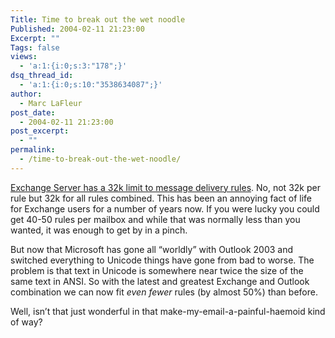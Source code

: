 ```yaml
---
Title: Time to break out the wet noodle
Published: 2004-02-11 21:23:00
Excerpt: ""
Tags: false
views:
  - 'a:1:{i:0;s:3:"178";}'
dsq_thread_id:
  - 'a:1:{i:0;s:10:"3538634087";}'
author:
  - Marc LaFleur
post_date:
  - 2004-02-11 21:23:00
post_excerpt:
  - ""
permalink:
  - /time-to-break-out-the-wet-noodle/
---
```

<div class="Section1"> <p><a href="http://support.microsoft.com/default.aspx?scid=http://support.microsoft.com:80/support/kb/articles/Q241/3/25.ASP&amp;NoWebContent=1&amp;NoWebContent=1" target="_blank">Exchange Server has a 32k limit to message delivery rules</a>. No, not 32k per rule but 32k for all rules combined. This has been an annoying fact of life for Exchange users for a number of years now. If you were lucky you could get 40-50 rules per mailbox and while that was normally less than you wanted, it was enough to get by in a pinch.</p> <p>But now that Microsoft has gone all &ldquo;worldly&rdquo; with Outlook 2003 and switched everything to Unicode things have gone from bad to worse. The problem is that text in Unicode is somewhere near twice the size of the same text in ANSI. So with the latest and greatest Exchange and Outlook combination we can now fit <i><span style='font-style:italic'>even fewer</span></i> rules (by almost 50%) than before.</p> <p>Well, isn&rsquo;t that just wonderful in that make-my-email-a-painful-haemoid kind of way?</p></div>